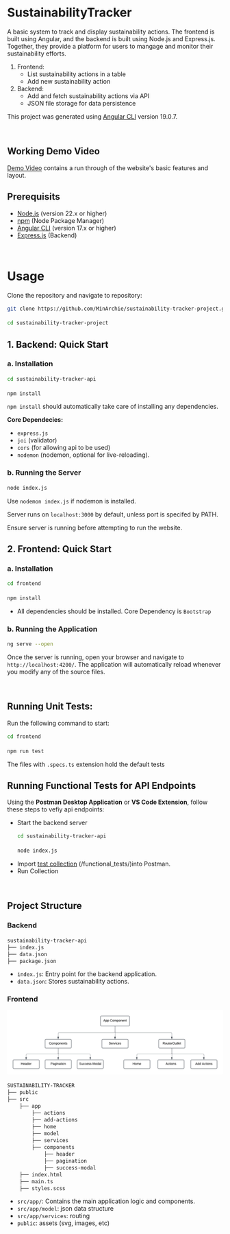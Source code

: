 # SustainabilityTracker 

A basic system to track and display sustainability actions. The frontend is built using Angular, and the backend is built using Node.js and Express.js. Together, they provide a platform for users to mangage and monitor their sustainability efforts.
1. Frontend:
    - List sustainability actions in a table
    - Add new sustainability action
2. Backend:
    - Add and fetch sustainability actions via API
    - JSON file storage for data persistence

This project was generated using [Angular CLI](https://github.com/angular/angular-cli) version 19.0.7.

<br />

## Working Demo Video
[Demo Video](https://drive.google.com/file/d/1jcnP34lMdCBkG9Y0A3ZF9NTkgCvFNVM8/view?usp=sharing) contains a run through of the website's basic features and layout.


## Prerequisits
- [Node.js](https://nodejs.org/) (version 22.x or higher)
- [npm](https://www.npmjs.com/) (Node Package Manager)
- [Angular CLI](https://angular.io/cli) (version 17.x or higher)
- [Express.js](https://expressjs.com/) (Backend)

<br />

# Usage
Clone the repository and navigate to repository:
```bash
git clone https://github.com/MinArchie/sustainability-tracker-project.git

cd sustainability-tracker-project
```

## 1. Backend: Quick Start

### a. Installation 
```bash
cd sustainability-tracker-api

npm install
```

```npm install``` should automatically take care of installing any dependencies. 

<b>Core Dependecies:</b>
- ```express.js```
- ```joi``` (validator)
- ```cors``` (for allowing api to be used)
- ```nodemon``` (nodemon, optional for live-reloading).

### b. Running the Server
```bash
node index.js
```
Use ```nodemon index.js``` if nodemon is installed.

Server runs on ```localhost:3000``` by default, unless port is specifed by PATH.

Ensure server is running before attempting to run the website.


## 2. Frontend: Quick Start
### a. Installation

```bash
cd frontend

npm install
```

- All dependencies should be installed. Core Dependency is ```Bootstrap```


### b. Running the Application
```bash
ng serve --open
```

Once the server is running, open your browser and navigate to `http://localhost:4200/`. The application will automatically reload whenever you modify any of the source files.

<br />

## Running Unit Tests:
Run the following command to start:
```bash
cd frontend

npm run test
```
The files with ```.specs.ts``` extension hold the default tests

## Running Functional Tests for API Endpoints
Using the <b>Postman Desktop Application</b> or <b>VS Code Extension</b>, follow these steps to vefiy api endpoints:
- Start the backend server 
    ```bash
    cd sustainability-tracker-api

    node index.js
    ```
- Import [test collection](/functional_tests/Sustainability%20Tracker%20API%20Tests.postman_collection.json) (/functional_tests/)into Postman. 
- Run Collection


<br />

## Project Structure
### Backend
```
sustainability-tracker-api
├── index.js
├── data.json
├── package.json
```
- ```index.js```: Entry point for the backend application.
- ```data.json```: Stores sustainability actions.

### Frontend
![screenshot](frontend/public/images/Frontend-Strucutre.png)
```arduino
SUSTAINABILITY-TRACKER
├── public
├── src
    ├── app
        ├── actions
        ├── add-actions
        ├── home
        ├── model
        ├── services
        ├── components
            ├── header
            ├── pagination
            ├── success-modal
    ├── index.html
    ├── main.ts
    ├── styles.scss
```
- ```src/app/```: Contains the main application logic and components.
- ```src/app/model```: json data structure
- ```src/app/services```: routing 
- ```public```: assets (svg, images, etc)
